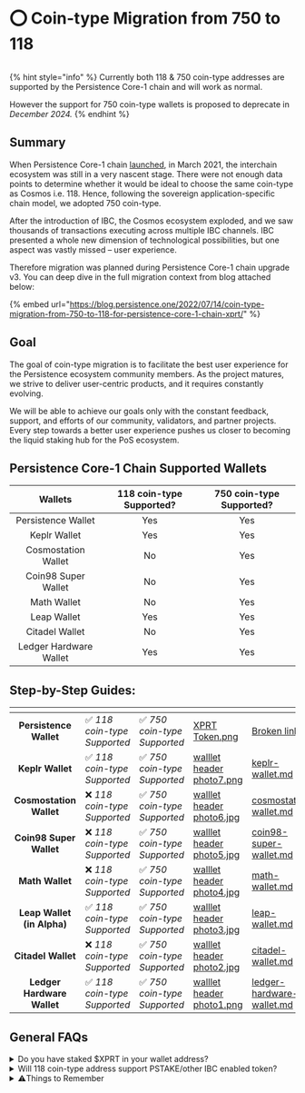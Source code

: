 # ⭕ Coin-type Migration from 750 to 118

<figure><img src="../.gitbook/assets/Screenshot 2023-10-23 at 1.01.40 PM.png" alt=""><figcaption></figcaption></figure>

{% hint style="info" %}
Currently both 118 & 750 coin-type addresses are supported by the Persistence Core-1 chain and will work as normal.&#x20;

However the support for 750 coin-type wallets is proposed to deprecate in _December 2024._
{% endhint %}

## Summary

When Persistence Core-1 chain [launched](https://blog.persistence.one/2021/03/29/the-persistence-mainnet-is-launching-on-march-30th-introducing-our-world-class-genesis-validators/), in March 2021, the interchain ecosystem was still in a very nascent stage. There were not enough data points to determine whether it would be ideal to choose the same coin-type as Cosmos i.e. 118. Hence, following the sovereign application-specific chain model, we adopted 750 coin-type.

After the introduction of IBC, the Cosmos ecosystem exploded, and we saw thousands of transactions executing across multiple IBC channels. IBC presented a whole new dimension of technological possibilities, but one aspect was vastly missed – user experience.

Therefore migration was planned during Persistence Core-1 chain upgrade v3. You can deep dive in the full migration context from blog attached below:&#x20;

{% embed url="https://blog.persistence.one/2022/07/14/coin-type-migration-from-750-to-118-for-persistence-core-1-chain-xprt/" %}

## Goal

The goal of coin-type migration is to facilitate the best user experience for the Persistence ecosystem community members. As the project matures, we strive to deliver user-centric products, and it requires constantly evolving.

We will be able to achieve our goals only with the constant feedback, support, and efforts of our community, validators, and partner projects. Every step towards a better user experience pushes us closer to becoming the liquid staking hub for the PoS ecosystem.



## Persistence Core-1 Chain Supported Wallets

|         Wallets        | 118 coin-type Supported? | 750 coin-type Supported? |
| :--------------------: | :----------------------: | :----------------------: |
|   Persistence Wallet   |            Yes           |            Yes           |
|      Keplr Wallet      |            Yes           |            Yes           |
|   Cosmostation Wallet  |            No            |            Yes           |
|   Coin98 Super Wallet  |            No            |            Yes           |
|       Math Wallet      |            No            |            Yes           |
|       Leap Wallet      |            Yes           |            Yes           |
|     Citadel Wallet     |            No            |            Yes           |
| Ledger Hardware Wallet |            Yes           |            Yes           |



## Step-by-Step Guides:

<table data-view="cards"><thead><tr><th align="center"></th><th></th><th></th><th data-hidden data-card-cover data-type="files"></th><th data-hidden data-card-target data-type="content-ref"></th></tr></thead><tbody><tr><td align="center"><strong>Persistence Wallet</strong></td><td>✅ <em>118 coin-type Supported</em></td><td>✅ <em>750 coin-type Supported</em></td><td><a href="../.gitbook/assets/XPRT Token.png">XPRT Token.png</a></td><td><a href="broken-reference">Broken link</a></td></tr><tr><td align="center"><strong>Keplr Wallet</strong></td><td>✅ <em>118 coin-type Supported</em></td><td>✅ <em>750 coin-type Supported</em></td><td><a href="../.gitbook/assets/walllet header photo7.png">walllet header photo7.png</a></td><td><a href="keplr-wallet.md">keplr-wallet.md</a></td></tr><tr><td align="center"><strong>Cosmostation Wallet</strong></td><td>❌ <em>118 coin-type Supported</em></td><td>✅ <em>750 coin-type Supported</em></td><td><a href="../.gitbook/assets/walllet header photo6.jpg">walllet header photo6.jpg</a></td><td><a href="cosmostation-wallet.md">cosmostation-wallet.md</a></td></tr><tr><td align="center"><strong>Coin98 Super Wallet</strong></td><td>❌ <em>118 coin-type Supported</em></td><td>✅ <em>750 coin-type Supported</em></td><td><a href="../.gitbook/assets/walllet header photo5.jpg">walllet header photo5.jpg</a></td><td><a href="coin98-super-wallet.md">coin98-super-wallet.md</a></td></tr><tr><td align="center"><strong>Math Wallet</strong></td><td>❌ <em>118 coin-type Supported</em></td><td>✅ <em>750 coin-type Supported</em></td><td><a href="../.gitbook/assets/walllet header photo4.jpg">walllet header photo4.jpg</a></td><td><a href="math-wallet.md">math-wallet.md</a></td></tr><tr><td align="center"><strong>Leap Wallet (in Alpha)</strong></td><td>✅ <em>118 coin-type Supported</em></td><td>✅ <em>750 coin-type Supported</em></td><td><a href="../.gitbook/assets/walllet header photo3.jpg">walllet header photo3.jpg</a></td><td><a href="leap-wallet.md">leap-wallet.md</a></td></tr><tr><td align="center"><strong>Citadel Wallet</strong></td><td>❌ <em>118 coin-type Supported</em></td><td>✅ <em>750 coin-type Supported</em></td><td><a href="../.gitbook/assets/walllet header photo2.jpg">walllet header photo2.jpg</a></td><td><a href="citadel-wallet.md">citadel-wallet.md</a></td></tr><tr><td align="center"><strong>Ledger Hardware Wallet</strong></td><td>✅ <em>118 coin-type Supported</em></td><td>✅ <em>750 coin-type Supported</em></td><td><a href="../.gitbook/assets/walllet header photo1.png">walllet header photo1.png</a></td><td><a href="ledger-hardware-wallet.md">ledger-hardware-wallet.md</a></td></tr></tbody></table>

## General FAQs



<details>

<summary>Do you have staked $XPRT in your wallet address?</summary>

* **Immediate solution:** Unbond your XPRT and migrate to the newly created coin-type 118 wallet address. (21 days unbonding period)

<!---->

* **Suggested Migration:** After the launch of the Liquid Staking Module by Iqlusion (Timeline not yet confirmed), the stake can be directly transferred to the new coin-type 118 wallet address without unbonding.

</details>

<details>

<summary>Will 118 coin-type address support PSTAKE/other IBC enabled token?</summary>



Yes, all the IBC enabled tokens will work as usual including $PSTAKE. Kindly visit respective wallets tab for steps.

</details>

<details>

<summary>⚠️Things to Remember</summary>

1. No one from the persistence team will contact you to help you migrate your tokens.&#x20;
2. Never share your seed with anyone.&#x20;
3. Always make sure that you are using the correct and SSL enabled URL.
4. The only way to contact persistence team is by messaging on the verified [Peristence community chat on Telegram](https://t.me/PersistenceOneChat).&#x20;

</details>
